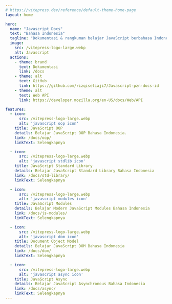 ```yaml
---
# https://vitepress.dev/reference/default-theme-home-page
layout: home

hero:
  name: "Javascript Docs"
  text: "Bahasa Indonesia"
  tagline: "Dokumentasi & rangkuman belajar JavaScript berbahasa Indonesia lengkap"
  image:
    src: /vitepress-logo-large.webp
    alt: Javascript
  actions:
    - theme: brand
      text: Dokumentasi
      link: /docs
    - theme: alt
      text: GitHub
      link: https://github.com/rizqisetiaji7/Javascript-pzn-docs-id
    - theme: alt
      text: Web API
      link: https://developer.mozilla.org/en-US/docs/Web/API

features:
  - icon:
      src: /vitepress-logo-large.webp
      alt: 'javascript oop icon'
    title: JavaScript OOP
    details: Belajar JavaScript OOP Bahasa Indonesia.
    link: /docs/oop/
    linkText: Selengkapnya

  - icon: 
      src: /vitepress-logo-large.webp
      alt: 'javascript stdlib icon'
    title: JavaScript Standard Library
    details: Belajar JavaScript Standard Library Bahasa Indonesia
    link: /docs/std-library/
    linkText: Selengkapnya

  - icon: 
      src: /vitepress-logo-large.webp
      alt: 'javascript modules icon'
    title: JavaScript Modules
    details: Belajar Modern JavaScript Modules Bahasa Indonesia
    link: /docs/js-modules/
    linkText: Selengkapnya

  - icon: 
      src: /vitepress-logo-large.webp
      alt: 'javascript dom icon'
    title: Document Object Model
    details: Belajar JavaScript DOM Bahasa Indonesia
    link: /docs/dom/
    linkText: Selengkapnya

  - icon: 
      src: /vitepress-logo-large.webp
      alt: 'javascript async icon'
    title: JavaScript Async
    details: Belajar JavaScript Asynchronous Bahasa Indonesia
    link: /docs/async/
    linkText: Selengkapnya
---
```


<script type="module">
  import '/main.css'
</script>